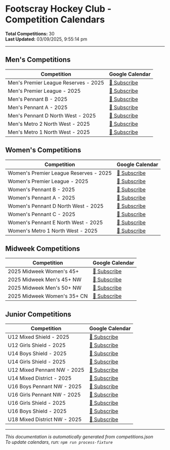 # Footscray Hockey Club - Competition Calendars

**Total Competitions:** 30  
**Last Updated:** 03/09/2025, 9:55:14 pm  

---

## Men's Competitions

| Competition | Google Calendar |
|-------------|----------------|
| Men's Premier League Reserves - 2025 | [📅 Subscribe](https://calendar.google.com/calendar/embed?src=97956a86ccf6ef13c27f58015aa6958fc711dd7bf08ca136c016162157c6d496%40group.calendar.google.com) |
| Men's Premier League - 2025 | [📅 Subscribe](https://calendar.google.com/calendar/embed?src=1f220e3aea02d8d0f80df31f81324412484b6f786eff698f6262e980772060e4%40group.calendar.google.com) |
| Men's Pennant B - 2025 | [📅 Subscribe](https://calendar.google.com/calendar/embed?src=b7311408b7c70beab744c7fdfdf74dc7491f7eaee48e17b538285327204dbd72%40group.calendar.google.com) |
| Men's Pennant A - 2025 | [📅 Subscribe](https://calendar.google.com/calendar/embed?src=16b655e174b838f23b3fc54687fca5e059843515da89d9c5926645b7e5eeab7d%40group.calendar.google.com) |
| Men's Pennant D North West - 2025 | [📅 Subscribe](https://calendar.google.com/calendar/embed?src=884c99f9887b737724158dc5179e7f3f2b11914ae1b1a6619dfdd4328787f817%40group.calendar.google.com) |
| Men's Metro 2 North West - 2025 | [📅 Subscribe](https://calendar.google.com/calendar/embed?src=789972398db6baf2f2bceb7192de6415a320e694ad7a838dd377f13dd94eadda%40group.calendar.google.com) |
| Men's Metro 1 North West - 2025 | [📅 Subscribe](https://calendar.google.com/calendar/embed?src=7b66fc969b25978bd41e46cfe08eeac3639b3e887389d752689262199d0f96c3%40group.calendar.google.com) |


## Women's Competitions

| Competition | Google Calendar |
|-------------|----------------|
| Women's Premier League Reserves - 2025 | [📅 Subscribe](https://calendar.google.com/calendar/embed?src=8b6394caa7d84adfbbc6857f0a7740e5806e6a146f59ab9626ba21963a07786e%40group.calendar.google.com) |
| Women's Premier League - 2025 | [📅 Subscribe](https://calendar.google.com/calendar/embed?src=56536e35edfd9d627d2f81d41b146466edbe42dbf285ad74eb636531bcb93ad7%40group.calendar.google.com) |
| Women's Pennant B - 2025 | [📅 Subscribe](https://calendar.google.com/calendar/embed?src=e4a63bff99c2b56ba32b7877072c44d116935aad3baada5e751e85aef64f2461%40group.calendar.google.com) |
| Women's Pennant A - 2025 | [📅 Subscribe](https://calendar.google.com/calendar/embed?src=3a061a8facf2aad203b3f27ee214d2912894c27e5884d224963308997cc3d097%40group.calendar.google.com) |
| Women's Pennant D North West - 2025 | [📅 Subscribe](https://calendar.google.com/calendar/embed?src=8bb6d3833f4399af37ec044eacd085f45b897d6910935320163b2422cb13eccf%40group.calendar.google.com) |
| Women's Pennant C - 2025 | [📅 Subscribe](https://calendar.google.com/calendar/embed?src=cb97b547cddb0381d07e8c8b1b327ed700e90b2e07e68714197ab553fbd2ce9d%40group.calendar.google.com) |
| Women's Pennant E North West - 2025 | [📅 Subscribe](https://calendar.google.com/calendar/embed?src=14c37c863800760f1cca7118d188c1bf54bde2d694a81613f5b8b25040c4564c%40group.calendar.google.com) |
| Women's Metro 1 North West - 2025 | [📅 Subscribe](https://calendar.google.com/calendar/embed?src=a55ef96862114e2a69788c8a347f7877f4813713d20efccfeaccb5d0ac1bc54f%40group.calendar.google.com) |


## Midweek Competitions

| Competition | Google Calendar |
|-------------|----------------|
| 2025 Midweek Women's 45+ | [📅 Subscribe](https://calendar.google.com/calendar/embed?src=05e5a33f8cc7a2e422a0d806ebd2bb8cf7ea4b6738cb17b6bcd9acc00f76142b%40group.calendar.google.com) |
| 2025 Midweek Men's 45+ NW | [📅 Subscribe](https://calendar.google.com/calendar/embed?src=b033da4f5e1edfed703dd9aaa7dad4ac73d77399a382e556174c228d1161deac%40group.calendar.google.com) |
| 2025 Midweek Men's 50+ NW | [📅 Subscribe](https://calendar.google.com/calendar/embed?src=977372c1fa7188df9da9160c7180f3b02df7dfe35cd75cf5b78a5acd54e66ffc%40group.calendar.google.com) |
| 2025 Midweek Women's 35+ CN | [📅 Subscribe](https://calendar.google.com/calendar/embed?src=0ecdee091c358190110ffc5f29f422a8359db99ba3340536837aa7cac33a3405%40group.calendar.google.com) |


## Junior Competitions

| Competition | Google Calendar |
|-------------|----------------|
| U12 Mixed Shield - 2025 | [📅 Subscribe](https://calendar.google.com/calendar/embed?src=48dbcaebc8b9eb2177d1cbb05b0c0e0c12605dafc72b10c9e723ea10a4106947%40group.calendar.google.com) |
| U12 Girls Shield - 2025 | [📅 Subscribe](https://calendar.google.com/calendar/embed?src=e3db61302c19f3512fb7e4e6920b521460717bb2bde9257b9334250826ec5861%40group.calendar.google.com) |
| U14 Boys Shield - 2025 | [📅 Subscribe](https://calendar.google.com/calendar/embed?src=8872805046beb1edd7277d621a466f6f74691ee22441e08be1bafeafcc78ff7f%40group.calendar.google.com) |
| U14 Girls Shield - 2025 | [📅 Subscribe](https://calendar.google.com/calendar/embed?src=880a259c687fbaab1f2393e7924193dcf983661cb26fa87e5f4c8ed4eb6788f9%40group.calendar.google.com) |
| U12 Mixed Pennant NW - 2025 | [📅 Subscribe](https://calendar.google.com/calendar/embed?src=1f5f57d0306bbb139202db69b77910c0fcf2fea94f6c28acc02c755faccefec8%40group.calendar.google.com) |
| U14 Mixed District - 2025 | [📅 Subscribe](https://calendar.google.com/calendar/embed?src=df54f9be80aec4f876bb2e3b14b472d7e94b5c26b23fda0c5ac7a1fa7ca5fb3a%40group.calendar.google.com) |
| U16 Boys Pennant NW - 2025 | [📅 Subscribe](https://calendar.google.com/calendar/embed?src=e8424707b8f97fb4838f83244bfbc641a044627eb16ed8a031a075ef3d2f1391%40group.calendar.google.com) |
| U16 Girls Pennant NW - 2025 | [📅 Subscribe](https://calendar.google.com/calendar/embed?src=9526027a0c3e486ae6c1484b5bab4b5fc1b9926a331752bdfcf12c0e855a3f11%40group.calendar.google.com) |
| U16 Girls Shield - 2025 | [📅 Subscribe](https://calendar.google.com/calendar/embed?src=28bd82cc99aaf0f313201466a4476dd2eba914e88ab0c2dfb046a34250ab5a54%40group.calendar.google.com) |
| U16 Boys Shield - 2025 | [📅 Subscribe](https://calendar.google.com/calendar/embed?src=4d313e68043917a41d6282daae1797d4757a060d8c2915620441ce94acb1320b%40group.calendar.google.com) |
| U18 Mixed District NW - 2025 | [📅 Subscribe](https://calendar.google.com/calendar/embed?src=f89c9bab78c51f03641723bbfe8327cd4d631c7721e72071cc192159824a23f3%40group.calendar.google.com) |


---

*This documentation is automatically generated from competitions.json*  
*To update calendars, run: `npm run process-fixture`*
